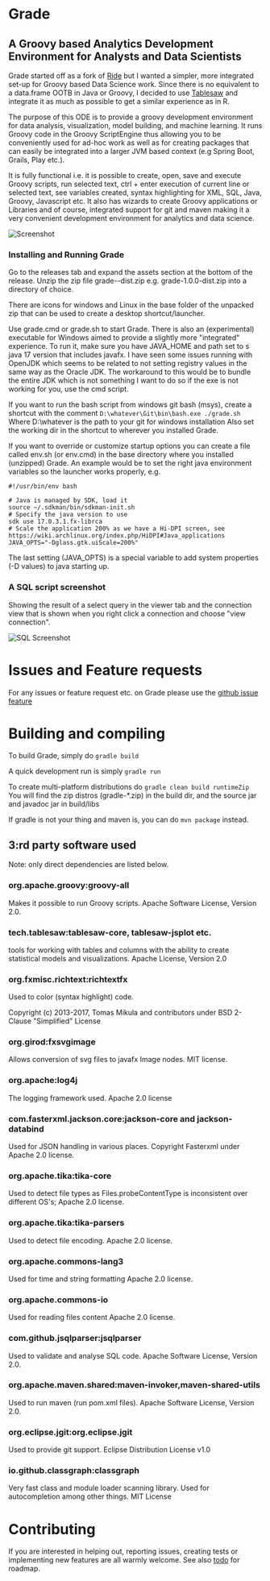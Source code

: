 # Grade
## A Groovy based Analytics Development Environment for Analysts and Data Scientists 

Grade started off as a fork of [Ride](/alipsa/ride) but I wanted a simpler, more integrated set-up for Groovy based Data Science work. 
Since there is no equivalent to a data.frame OOTB in Java or Groovy, I decided to use [Tablesaw](/jtablesaw/tablesaw) 
and integrate it as much as possible to get a similar experience as in R.

The purpose of this ODE is to provide a groovy development environment for data analysis, visualization, model building, and machine learning. 
It runs Groovy code in the Groovy ScriptEngine thus allowing you to be conveniently used for ad-hoc work as well as for creating
packages that can easily be integrated into a larger JVM based context (e.g Spring Boot, Grails, Play etc.).

It is fully functional i.e. it is possible to create, open, save and execute Groovy scripts,
run selected text, ctrl + enter execution of current line or selected text,
see variables created, syntax highlighting for XML, SQL, Java, Groovy, Javascript etc.
It also has wizards to create Groovy applications or Libraries and of course, integrated support 
for git and maven making it a very convenient development environment for analytics and data science.

![Screenshot](https://raw.githubusercontent.com/perNyfelt/grade/master/docs/Screenshot.png "Screenshot")

### Installing and Running Grade
Go to the releases tab and expand the assets section at the bottom of the release.
Unzip the zip file grade-<version>-dist.zip e.g. grade-1.0.0-dist.zip into a directory of choice.

There are icons for windows and Linux in the base folder of the unpacked zip that can be used to create a desktop shortcut/launcher.

Use grade.cmd or grade.sh to start Grade. There is also an (experimental) executable for Windows aimed to
provide a slightly more "integrated" experience. To run it, make sure you have JAVA_HOME and path set to
s java 17 version that includes javafx. I have seen some issues running with OpenJDK which seems to be
related to not setting registry values in the same way as the Oracle JDK. The workaround to this would be to
bundle the entire JDK which is not something I want to do so if the exe is not working for you, use the cmd script.

If you want to run the bash script from windows git bash (msys), create a shortcut with the comment
`D:\whatever\Git\bin\bash.exe ./grade.sh`
Where D:\whatever is the path to your git for windows installation
Also set the working dir in the shortcut to wherever you installed Grade.

If you want to override or customize startup options you can create a file called env.sh (or env.cmd) in the base directory
where you installed (unzipped) Grade. An example would be to set the right java environment variables so the launcher works
properly, e.g.
```shell script
#!/usr/bin/env bash

# Java is managed by SDK, load it
source ~/.sdkman/bin/sdkman-init.sh
# Specify the java version to use
sdk use 17.0.3.1.fx-librca
# Scale the application 200% as we have a Hi-DPI screen, see https://wiki.archlinux.org/index.php/HiDPI#Java_applications
JAVA_OPTS="-Dglass.gtk.uiScale=200%"
```
The last setting (JAVA_OPTS) is a special variable to add system properties (-D values) to java starting up.

### A SQL script screenshot
Showing the result of a select query in the viewer tab and the connection view that is shown when you right click
a connection and choose "view connection".

![SQL Screenshot](https://raw.githubusercontent.com/perNyfelt/grade/master/docs/SQLScreenshot.png "SQL Screenshot")

# Issues and Feature requests
For any issues or feature request etc. on Grade please use the [github issue feature](https://github.com/perNyfelt/grade/issues)


# Building and compiling

To build Grade, simply do `gradle build`

A quick development run is simply `gradle run`

To create multi-platform distributions do `gradle clean build runtimeZip`
You will find the zip distros (gradle-*.zip) in the build dir, and the source jar and javadoc jar in build/libs

If gradle is not your thing and maven is, you can do `mvn package` instead. 

## 3:rd party software used
Note: only direct dependencies are listed below.

### org.apache.groovy:groovy-all
Makes it possible to run Groovy scripts. 
Apache Software License, Version 2.0.

### tech.tablesaw:tablesaw-core, tablesaw-jsplot etc.
tools for working with tables and columns with the ability to create statistical models and visualizations.
Apache License, Version 2.0

### org.fxmisc.richtext:richtextfx
Used to color (syntax highlight) code.

Copyright (c) 2013-2017, Tomas Mikula and contributors under BSD 2-Clause "Simplified" License

### org.girod:fxsvgimage
Allows conversion of svg files to javafx Image nodes.
MIT license.

### org.apache:log4j
The logging framework used.
Apache 2.0 license

### com.fasterxml.jackson.core:jackson-core and jackson-databind
Used for JSON handling in various places.
Copyright Fasterxml under Apache 2.0 license.

### org.apache.tika:tika-core
Used to detect file types as Files.probeContentType is inconsistent over different OS's;
Apache 2.0 license.

### org.apache.tika:tika-parsers
Used to detect file encoding.
Apache 2.0 license.

### org.apache.commons-lang3
Used for time and string formatting
Apache 2.0 license.

### org.apache.commons-io
Used for reading files content
Apache 2.0 license.

###  com.github.jsqlparser:jsqlparser
Used to validate and analyse SQL code. Apache Software License, Version 2.0.

### org.apache.maven.shared:maven-invoker,maven-shared-utils
Used to run maven (run pom.xml files). Apache Software License, Version 2.0.

### org.eclipse.jgit:org.eclipse.jgit
Used to provide git support. Eclipse Distribution License v1.0

### io.github.classgraph:classgraph
Very fast class and module loader scanning library. Used for autocompletion among other things.
MIT License

# Contributing
If you are interested in helping out, reporting issues, creating tests or implementing new features
are all warmly welcome. See also [todo](todo.md) for roadmap.

